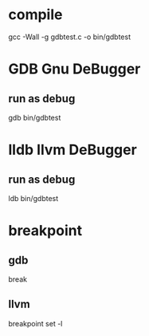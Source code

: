 # compile
gcc -Wall -g gdbtest.c -o bin/gdbtest

# GDB Gnu DeBugger

## run as debug
gdb bin/gdbtest

# lldb llvm DeBugger

## run as debug
ldb bin/gdbtest

# breakpoint
## gdb
break <line>
## llvm
breakpoint set -l <line>
